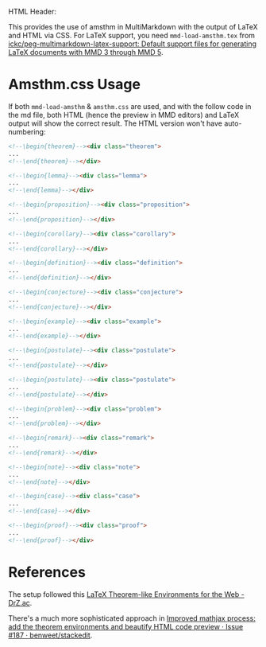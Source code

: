 HTML Header:	<link rel="stylesheet" href="https://cdnjs.cloudflare.com/ajax/libs/highlight.js/9.1.0/styles/default.min.css">
	<script src="https://cdnjs.cloudflare.com/ajax/libs/highlight.js/9.1.0/highlight.min.js"></script>
	<script>hljs.initHighlightingOnLoad();</script>  

This provides the use of amsthm in MultiMarkdown with the output of LaTeX and HTML via CSS. For LaTeX support, you need `mmd-load-amsthm.tex` from [ickc/peg-multimarkdown-latex-support: Default support files for generating LaTeX documents with MMD 3 through MMD 5](https://github.com/ickc/peg-multimarkdown-latex-support).
  
# Amsthm.css Usage #

If both `mmd-load-amsthm` & `amsthm.css` are used, and with the follow code in the md file, both HTML (hence the preview in MMD editors) and LaTeX output will show the correct result. The HTML version won't have auto-numbering:

```html
<!--\begin{theorem}--><div class="theorem">
...
<!--\end{theorem}--></div>
```

```html
<!--\begin{lemma}--><div class="lemma">
...
<!--\end{lemma}--></div>
```

```html
<!--\begin{proposition}--><div class="proposition">
...
<!--\end{proposition}--></div>
```

```html
<!--\begin{corollary}--><div class="corollary">
...
<!--\end{corollary}--></div>
```

```html
<!--\begin{definition}--><div class="definition">
...
<!--\end{definition}--></div>
```

```html
<!--\begin{conjecture}--><div class="conjecture">
...
<!--\end{conjecture}--></div>
```

```html
<!--\begin{example}--><div class="example">
...
<!--\end{example}--></div>
```

```html
<!--\begin{postulate}--><div class="postulate">
...
<!--\end{postulate}--></div>
```

```html
<!--\begin{postulate}--><div class="postulate">
...
<!--\end{postulate}--></div>
```

```html
<!--\begin{problem}--><div class="problem">
...
<!--\end{problem}--></div>
```

```html
<!--\begin{remark}--><div class="remark">
...
<!--\end{remark}--></div>
```

```html
<!--\begin{note}--><div class="note">
...
<!--\end{note}--></div>
```

```html
<!--\begin{case}--><div class="case">
...
<!--\end{case}--></div>
```

```html
<!--\begin{proof}--><div class="proof">
...
<!--\end{proof}--></div>
```

# References #

The setup followed this [LaTeX Theorem-like Environments for the Web - DrZ.ac](http://drz.ac/2013/01/17/latex-theorem-like-environments-for-the-web/).

There's a much more sophisticated approach in [Improved mathjax process: add the theorem environments and beautify HTML code preview · Issue #187 · benweet/stackedit](https://github.com/benweet/stackedit/issues/187).
